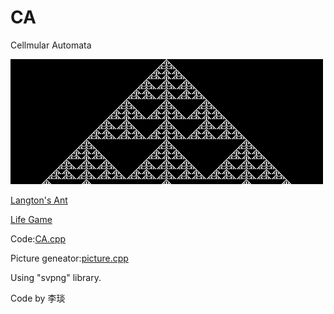 # CA
Cellmular Automata

![](rgb.png)

[Langton's Ant](http://www.turnerbohlen.com/langtonsant/)

[Life Game](http://home.ustc.edu.cn/~zzzz/lifegame/lifegame.html)

Code:[CA.cpp](CA.cpp)

Picture geneator:[picture.cpp](picture.cpp)

Using "svpng" library.

Code by 李琰
